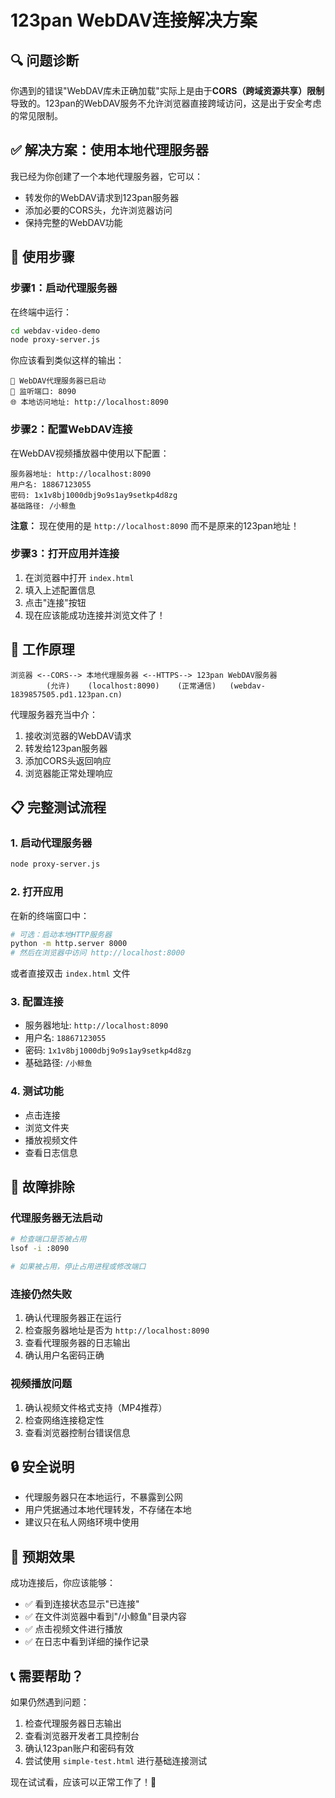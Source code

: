 # 123pan WebDAV连接解决方案

## 🔍 问题诊断

你遇到的错误"WebDAV库未正确加载"实际上是由于**CORS（跨域资源共享）限制**导致的。123pan的WebDAV服务不允许浏览器直接跨域访问，这是出于安全考虑的常见限制。

## ✅ 解决方案：使用本地代理服务器

我已经为你创建了一个本地代理服务器，它可以：
- 转发你的WebDAV请求到123pan服务器
- 添加必要的CORS头，允许浏览器访问
- 保持完整的WebDAV功能

## 🚀 使用步骤

### 步骤1：启动代理服务器
在终端中运行：
```bash
cd webdav-video-demo
node proxy-server.js
```

你应该看到类似这样的输出：
```
🚀 WebDAV代理服务器已启动
📍 监听端口: 8090
🌐 本地访问地址: http://localhost:8090
```

### 步骤2：配置WebDAV连接
在WebDAV视频播放器中使用以下配置：

```
服务器地址: http://localhost:8090
用户名: 18867123055
密码: 1x1v8bj1000dbj9o9s1ay9setkp4d8zg
基础路径: /小鲸鱼
```

**注意：** 现在使用的是 `http://localhost:8090` 而不是原来的123pan地址！

### 步骤3：打开应用并连接
1. 在浏览器中打开 `index.html`
2. 填入上述配置信息
3. 点击"连接"按钮
4. 现在应该能成功连接并浏览文件了！

## 🔧 工作原理

```
浏览器 <--CORS--> 本地代理服务器 <--HTTPS--> 123pan WebDAV服务器
        (允许)    (localhost:8090)    (正常通信)   (webdav-1839857505.pd1.123pan.cn)
```

代理服务器充当中介：
1. 接收浏览器的WebDAV请求
2. 转发给123pan服务器
3. 添加CORS头返回响应
4. 浏览器能正常处理响应

## 📋 完整测试流程

### 1. 启动代理服务器
```bash
node proxy-server.js
```

### 2. 打开应用
在新的终端窗口中：
```bash
# 可选：启动本地HTTP服务器
python -m http.server 8000
# 然后在浏览器中访问 http://localhost:8000
```

或者直接双击 `index.html` 文件

### 3. 配置连接
- 服务器地址: `http://localhost:8090`
- 用户名: `18867123055`
- 密码: `1x1v8bj1000dbj9o9s1ay9setkp4d8zg`
- 基础路径: `/小鲸鱼`

### 4. 测试功能
- 点击连接
- 浏览文件夹
- 播放视频文件
- 查看日志信息

## 🐛 故障排除

### 代理服务器无法启动
```bash
# 检查端口是否被占用
lsof -i :8090

# 如果被占用，停止占用进程或修改端口
```

### 连接仍然失败
1. 确认代理服务器正在运行
2. 检查服务器地址是否为 `http://localhost:8090`
3. 查看代理服务器的日志输出
4. 确认用户名密码正确

### 视频播放问题
1. 确认视频文件格式支持（MP4推荐）
2. 检查网络连接稳定性
3. 查看浏览器控制台错误信息

## 🔒 安全说明

- 代理服务器只在本地运行，不暴露到公网
- 用户凭据通过本地代理转发，不存储在本地
- 建议只在私人网络环境中使用

## 🎯 预期效果

成功连接后，你应该能够：
- ✅ 看到连接状态显示"已连接"
- ✅ 在文件浏览器中看到"/小鲸鱼"目录内容
- ✅ 点击视频文件进行播放
- ✅ 在日志中看到详细的操作记录

## 📞 需要帮助？

如果仍然遇到问题：
1. 检查代理服务器日志输出
2. 查看浏览器开发者工具控制台
3. 确认123pan账户和密码有效
4. 尝试使用 `simple-test.html` 进行基础连接测试

现在试试看，应该可以正常工作了！🎉